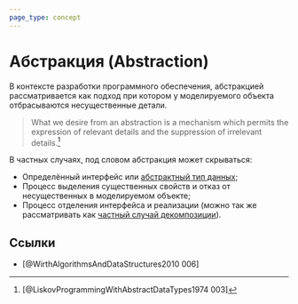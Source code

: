 ```yaml
---
page_type: concept
---
```


# Абстракция (Abstraction)

В контексте разработки программного обеспечения, абстракцией рассматривается как подход при котором у моделируемого объекта отбрасываются несущественные детали.

> What we desire from an abstraction is a mechanism which permits the expression of relevant details and the suppression of irrelevant details.[^1]

В частных случаях, под словом абстракция может скрываться:

- Определённый интерфейс или [абстрактный тип данных]([[20221023123217]]);
- Процесс выделения существенных свойств и отказ от несущественных в моделируемом объекте;
- Процесс отделения интерфейса и реализации (можно так же рассматривать как [частный случай декомпозиции]([[20221029235132]])).

## Ссылки

- [@WirthAlgorithmsAndDataStructures2010 006]

[^1]: [@LiskovProgrammingWithAbstractDataTypes1974 003]
